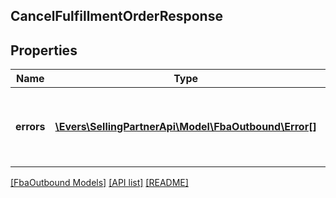 ## CancelFulfillmentOrderResponse

## Properties

Name | Type | Description | Notes
------------ | ------------- | ------------- | -------------
**errors** | [**\Evers\SellingPartnerApi\Model\FbaOutbound\Error[]**](Error.md) | A list of error responses returned when a request is unsuccessful. | [optional]

[[FbaOutbound Models]](../) [[API list]](../../Api) [[README]](../../../README.md)
